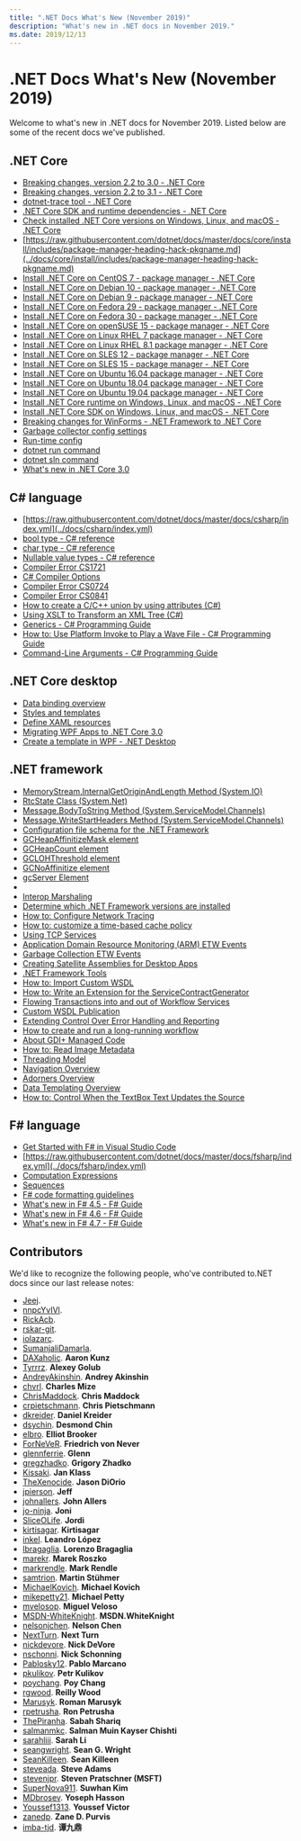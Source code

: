 ```yaml
---
title: ".NET Docs What's New (November 2019)"
description: "What's new in .NET docs in November 2019."
ms.date: 2019/12/13
---
```


# .NET Docs What's New (November 2019)

Welcome to what's new in .NET docs for November 2019. Listed below are some of the recent docs we've published.

## .NET Core

- [Breaking changes, version 2.2 to 3.0 - .NET Core](../docs/core/compatibility/2.2-3.0.md)
- [Breaking changes, version 2.2 to 3.1 - .NET Core](../docs/core/compatibility/2.2-3.1.md)
- [dotnet-trace tool - .NET Core](../docs/core/diagnostics/dotnet-trace.md)
- [.NET Core SDK and runtime dependencies - .NET Core](../docs/core/install/dependencies.md)
- [Check installed .NET Core versions on Windows, Linux, and macOS - .NET Core](../docs/core/install/how-to-detect-installed-versions.md)
- [https://raw.githubusercontent.com/dotnet/docs/master/docs/core/install/includes/package-manager-heading-hack-pkgname.md](../docs/core/install/includes/package-manager-heading-hack-pkgname.md)
- [Install .NET Core on CentOS 7 - package manager - .NET Core](../docs/core/install/linux-package-manager-centos7.md)
- [Install .NET Core on Debian 10 - package manager - .NET Core](../docs/core/install/linux-package-manager-debian10.md)
- [Install .NET Core on Debian 9 - package manager - .NET Core](../docs/core/install/linux-package-manager-debian9.md)
- [Install .NET Core on Fedora 29 - package manager - .NET Core](../docs/core/install/linux-package-manager-fedora29.md)
- [Install .NET Core on Fedora 30 - package manager - .NET Core](../docs/core/install/linux-package-manager-fedora30.md)
- [Install .NET Core on openSUSE 15 - package manager - .NET Core](../docs/core/install/linux-package-manager-opensuse15.md)
- [Install .NET Core on Linux RHEL 7 package manager - .NET Core](../docs/core/install/linux-package-manager-rhel7.md)
- [Install .NET Core on Linux RHEL 8.1 package manager - .NET Core](../docs/core/install/linux-package-manager-rhel81.md)
- [Install .NET Core on SLES 12 - package manager - .NET Core](../docs/core/install/linux-package-manager-sles12.md)
- [Install .NET Core on SLES 15 - package manager - .NET Core](../docs/core/install/linux-package-manager-sles15.md)
- [Install .NET Core on Ubuntu 16.04 package manager - .NET Core](../docs/core/install/linux-package-manager-ubuntu-1604.md)
- [Install .NET Core on Ubuntu 18.04 package manager - .NET Core](../docs/core/install/linux-package-manager-ubuntu-1804.md)
- [Install .NET Core on Ubuntu 19.04 package manager - .NET Core](../docs/core/install/linux-package-manager-ubuntu-1904.md)
- [Install .NET Core runtime on Windows, Linux, and macOS - .NET Core](../docs/core/install/runtime.md)
- [Install .NET Core SDK on Windows, Linux, and macOS - .NET Core](../docs/core/install/sdk.md)
- [Breaking changes for WinForms - .NET Framework to .NET Core](../docs/core/porting/winforms-breaking-changes.md)
- [Garbage collector config settings](../docs/core/run-time-config/garbage-collector.md)
- [Run-time config](../docs/core/run-time-config/index.md)
- [dotnet run command](../docs/core/tools/dotnet-run.md)
- [dotnet sln command](../docs/core/tools/dotnet-sln.md)
- [What's new in .NET Core 3.0](../docs/core/whats-new/dotnet-core-3-0.md)

## C# language

- [https://raw.githubusercontent.com/dotnet/docs/master/docs/csharp/index.yml](../docs/csharp/index.yml)
- [bool type - C# reference](../docs/csharp/language-reference/builtin-types/bool.md)
- [char type - C# reference](../docs/csharp/language-reference/builtin-types/char.md)
- [Nullable value types - C# reference](../docs/csharp/language-reference/builtin-types/nullable-value-types.md)
- [Compiler Error CS1721](../docs/csharp/language-reference/compiler-messages/cs1721.md)
- [C# Compiler Options](../docs/csharp/language-reference/compiler-options/index.md)
- [Compiler Error CS0724](../docs/csharp/misc/cs0724.md)
- [Compiler Error CS0841](../docs/csharp/misc/cs0841.md)
- [How to create a C/C++ union by using attributes (C#)](../docs/csharp/programming-guide/concepts/attributes/how-to-create-a-c-cpp-union-by-using-attributes.md)
- [Using XSLT to Transform an XML Tree (C#)](../docs/csharp/programming-guide/concepts/linq/using-xslt-to-transform-an-xml-tree.md)
- [Generics - C# Programming Guide](../docs/csharp/programming-guide/generics/index.md)
- [How to: Use Platform Invoke to Play a Wave File - C# Programming Guide](../docs/csharp/programming-guide/interop/how-to-use-platform-invoke-to-play-a-wave-file.md)
- [Command-Line Arguments - C# Programming Guide](../docs/csharp/programming-guide/main-and-command-args/command-line-arguments.md)

## .NET Core desktop

- [Data binding overview](../docs/desktop-wpf/data/data-binding-overview.md)
- [Styles and templates](../docs/desktop-wpf/fundamentals/styles-templates-overview.md)
- [Define XAML resources](../docs/desktop-wpf/fundamentals/xaml-resources-define.md)
- [Migrating WPF Apps to .NET Core 3.0](../docs/desktop-wpf/migration/convert-project-from-net-framework.md)
- [Create a template in WPF - .NET Desktop](../docs/desktop-wpf/themes/how-to-create-apply-template.md)

## .NET framework

- [MemoryStream.InternalGetOriginAndLength Method (System.IO)](../docs/framework/additional-apis/system.io.memorystream.internalgetoriginandlength.md)
- [RtcState Class (System.Net)](../docs/framework/additional-apis/system.net.rtcstate.md)
- [Message.BodyToString Method (System.ServiceModel.Channels)](../docs/framework/additional-apis/system.servicemodel.channels.message.bodytostring.md)
- [Message.WriteStartHeaders Method (System.ServiceModel.Channels)](../docs/framework/additional-apis/system.servicemodel.channels.message.writestartheaders.md)
- [Configuration file schema for the .NET Framework](../docs/framework/configure-apps/file-schema/index.md)
- [GCHeapAffinitizeMask element](../docs/framework/configure-apps/file-schema/runtime/gcheapaffinitizemask-element.md)
- [GCHeapCount element](../docs/framework/configure-apps/file-schema/runtime/gcheapcount-element.md)
- [GCLOHThreshold element](../docs/framework/configure-apps/file-schema/runtime/gclohthreshold-element.md)
- [GCNoAffinitize element](../docs/framework/configure-apps/file-schema/runtime/gcnoaffinitize-element.md)
- [gcServer Element](../docs/framework/configure-apps/file-schema/runtime/gcserver-element.md)
- [<bindings>](../docs/framework/configure-apps/file-schema/wcf/bindings.md)
- [Interop Marshaling](../docs/framework/interop/interop-marshaling.md)
- [Determine which .NET Framework versions are installed](../docs/framework/migration-guide/how-to-determine-which-versions-are-installed.md)
- [How to: Configure Network Tracing](../docs/framework/network-programming/how-to-configure-network-tracing.md)
- [How to: customize a time-based cache policy](../docs/framework/network-programming/how-to-customize-a-time-based-cache-policy.md)
- [Using TCP Services](../docs/framework/network-programming/using-tcp-services.md)
- [Application Domain Resource Monitoring (ARM) ETW Events](../docs/framework/performance/application-domain-resource-monitoring-arm-etw-events.md)
- [Garbage Collection ETW Events](../docs/framework/performance/garbage-collection-etw-events.md)
- [Creating Satellite Assemblies for Desktop Apps](../docs/framework/resources/creating-satellite-assemblies-for-desktop-apps.md)
- [.NET Framework Tools](../docs/framework/tools/index.md)
- [How to: Import Custom WSDL](../docs/framework/wcf/extending/how-to-import-custom-wsdl.md)
- [How to: Write an Extension for the ServiceContractGenerator](../docs/framework/wcf/extending/how-to-write-an-extension-for-the-servicecontractgenerator.md)
- [Flowing Transactions into and out of Workflow Services](../docs/framework/wcf/feature-details/flowing-transactions-into-and-out-of-workflow-services.md)
- [Custom WSDL Publication](../docs/framework/wcf/samples/custom-wsdl-publication.md)
- [Extending Control Over Error Handling and Reporting](../docs/framework/wcf/samples/extending-control-over-error-handling-and-reporting.md)
- [How to create and run a long-running workflow](../docs/framework/windows-workflow-foundation/how-to-create-and-run-a-long-running-workflow.md)
- [About GDI+ Managed Code](../docs/framework/winforms/advanced/about-gdi-managed-code.md)
- [How to: Read Image Metadata](../docs/framework/winforms/advanced/how-to-read-image-metadata.md)
- [Threading Model](../docs/framework/wpf/advanced/threading-model.md)
- [Navigation Overview](../docs/framework/wpf/app-development/navigation-overview.md)
- [Adorners Overview](../docs/framework/wpf/controls/adorners-overview.md)
- [Data Templating Overview](../docs/framework/wpf/data/data-templating-overview.md)
- [How to: Control When the TextBox Text Updates the Source](../docs/framework/wpf/data/how-to-control-when-the-textbox-text-updates-the-source.md)

## F# language

- [Get Started with F# in Visual Studio Code](../docs/fsharp/get-started/get-started-vscode.md)
- [https://raw.githubusercontent.com/dotnet/docs/master/docs/fsharp/index.yml](../docs/fsharp/index.yml)
- [Computation Expressions](../docs/fsharp/language-reference/computation-expressions.md)
- [Sequences](../docs/fsharp/language-reference/sequences.md)
- [F# code formatting guidelines](../docs/fsharp/style-guide/formatting.md)
- [What's new in F# 4.5 - F# Guide](../docs/fsharp/whats-new/fsharp-45.md)
- [What's new in F# 4.6 - F# Guide](../docs/fsharp/whats-new/fsharp-46.md)
- [What's new in F# 4.7 - F# Guide](../docs/fsharp/whats-new/fsharp-47.md)

## Contributors

We'd like to recognize the following people, who've contributed to.NET docs since our last release notes:

- [Jeej](https://github.com/Jeej). 
- [nnpcYvIVl](https://github.com/nnpcYvIVl). 
- [RickAcb](https://github.com/RickAcb). 
- [rskar-git](https://github.com/rskar-git). 
- [iolazarc](https://github.com/iolazarc). 
- [SumanjaliDamarla](https://github.com/SumanjaliDamarla). 
- [DAXaholic](https://github.com/DAXaholic). **Aaron Kunz**
- [Tyrrrz](https://github.com/Tyrrrz). **Alexey Golub**
- [AndreyAkinshin](https://github.com/AndreyAkinshin). **Andrey Akinshin**
- [chvrl](https://github.com/chvrl). **Charles Mize**
- [ChrisMaddock](https://github.com/ChrisMaddock). **Chris Maddock**
- [crpietschmann](https://github.com/crpietschmann). **Chris Pietschmann**
- [dkreider](https://github.com/dkreider). **Daniel Kreider**
- [dsychin](https://github.com/dsychin). **Desmond Chin**
- [elbro](https://github.com/elbro). **Elliot Brooker**
- [ForNeVeR](https://github.com/ForNeVeR). **Friedrich von Never**
- [glennferrie](https://github.com/glennferrie). **Glenn**
- [gregzhadko](https://github.com/gregzhadko). **Grigory Zhadko**
- [Kissaki](https://github.com/Kissaki). **Jan Klass**
- [TheXenocide](https://github.com/TheXenocide). **Jason DiOrio**
- [jpierson](https://github.com/jpierson). **Jeff**
- [johnallers](https://github.com/johnallers). **John Allers**
- [jo-ninja](https://github.com/jo-ninja). **Joni**
- [SliceOLife](https://github.com/SliceOLife). **Jordi**
- [kirtisagar](https://github.com/kirtisagar). **Kirtisagar**
- [inkel](https://github.com/inkel). **Leandro López**
- [lbragaglia](https://github.com/lbragaglia). **Lorenzo Bragaglia**
- [marekr](https://github.com/marekr). **Marek Roszko**
- [markrendle](https://github.com/markrendle). **Mark Rendle**
- [samtrion](https://github.com/samtrion). **Martin Stühmer**
- [MichaelKovich](https://github.com/MichaelKovich). **Michael Kovich**
- [mikepetty21](https://github.com/mikepetty21). **Michael Petty**
- [mvelosop](https://github.com/mvelosop). **Miguel Veloso**
- [MSDN-WhiteKnight](https://github.com/MSDN-WhiteKnight). **MSDN.WhiteKnight**
- [nelsonjchen](https://github.com/nelsonjchen). **Nelson Chen**
- [NextTurn](https://github.com/NextTurn). **Next Turn**
- [nickdevore](https://github.com/nickdevore). **Nick DeVore**
- [nschonni](https://github.com/nschonni). **Nick Schonning**
- [Pablosky12](https://github.com/Pablosky12). **Pablo Marcano**
- [pkulikov](https://github.com/pkulikov). **Petr Kulikov**
- [poychang](https://github.com/poychang). **Poy Chang**
- [rgwood](https://github.com/rgwood). **Reilly Wood**
- [Marusyk](https://github.com/Marusyk). **Roman Marusyk**
- [rpetrusha](https://github.com/rpetrusha). **Ron Petrusha**
- [ThePiranha](https://github.com/ThePiranha). **Sabah Shariq**
- [salmanmkc](https://github.com/salmanmkc). **Salman Muin Kayser Chishti**
- [sarahliii](https://github.com/sarahliii). **Sarah Li**
- [seangwright](https://github.com/seangwright). **Sean G. Wright**
- [SeanKilleen](https://github.com/SeanKilleen). **Sean Killeen**
- [steveada](https://github.com/steveada). **Steve Adams**
- [stevenjpr](https://github.com/stevenjpr). **Steven Pratschner (MSFT)**
- [SuperNova911](https://github.com/SuperNova911). **Suwhan Kim**
- [MDbrosev](https://github.com/MDbrosev). **Yoseph Hasson**
- [Youssef1313](https://github.com/Youssef1313). **Youssef Victor**
- [zanedp](https://github.com/zanedp). **Zane D. Purvis**
- [imba-tjd](https://github.com/imba-tjd). **谭九鼎**
